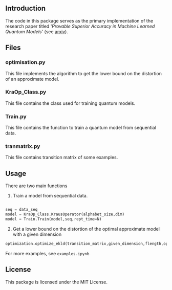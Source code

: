 ## Introduction

The code in this package serves as the primary implementation of the research paper titled '*Provable Superior Accuracy in Machine Learned Quantum Models*' (see [arxiv](https://arxiv.org/abs/2105.14434)).


## Files

### optimisation.py
This file implements the algorithm to get the lower bound on the distortion of an approximate model.

### KraOp_Class.py
This file contains the class used for training quantum models.

### Train.py
This file contains the function to train a quantum model from sequential data.

### tranmatrix.py
This file contains transition matrix of some examples. 


## Usage 

There are two main functions 

1. Train a model from sequential data. 

```python

seq = data_seq
model = KraOp_Class.KrausOperator(alphabet_size,dim)
model = Train.Train(model,seq,rept_time=N)
```

2. Get a lower bound on the distortion of the optimal approximate model with a given dimension 

```python
optimization.optimize_ekld(transition_matrix,given_dimension,flength,opt_time=N)[0]
```

For more examples, see `examples.ipynb`



## License 

This package is licensed under the MIT License.